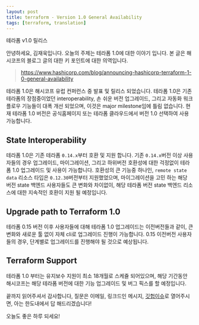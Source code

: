 ```yaml
---
layout: post
title: terraform - Version 1.0 General Availability
tags: [terraform, translation]
---
```


톄라폼 v1.0 릴리스

안녕하세요, 김재욱입니다. 오늘의 주제는 테라폼 1.0에 대한 이야기 입니다.
본 글은 해시코프의 블로그 글의 대한 키 포인트에 대한 의역입니다.

> https://www.hashicorp.com/blog/announcing-hashicorp-terraform-1-0-general-availability

테라폼 1.0은 해시코프 유럽 컨퍼런스 중 발표 및 릴리스 되었습니다. 테라폼 1.0은 기존 테라폼의 장점중이었던 interoperability, 손 쉬운 버전 업그레이드, 그리고 자동화 워크플로우 기능들이 대폭 개선 되었으며, 이것은 major milestone임에 틀림 없습니다. 현재 테라폼 1.0 버전은 공식홈페이지 또는 테라폼 클라우드에서 버전 1.0 선택하여 사용 가능합니다.

## State Interoperability
테라폼 1.0은 기존 테라폼 `0.14.x`부터 호환 및 지원 합니다. 기존 `0.14.x`버전 이상 사용자들의 경우 업그레이드, 마이그레이션, 그리고 하위버전 호환성에 대한 걱정없이 테라폼 1.0 업그레이드 및 사용이 가능합니다. 호환성의 큰 기능중 하나인, `remote state data` 리소스 타입은 `0.12.30`버전부터 지원했었으며, 마이그레이션을 고민 하는 해당 버전 state 백엔드 사용자들도 큰 변화와 차이없이, 해당 테라폼 버전 state 백엔드 리소스에 대한 지속적인 호환이 지원 될 예정입니다.

## Upgrade path to Terraform 1.0
테라폼 0.15 버전 이후 사용자들에 대해 테라폼 1.0 업그레이드는 이전버전들과 같이, 큰 변화와 새로운 툴 없이 자체 cli로 업그레이드 진행이 가능합니다. 0.15 이전버전 사용자들의 경우, 단계별로 업그레이드를 진행해야 될 것으로 예상됩니다.

## Terraform Support
테라폼 1.0 부터는 유지보수 지원이 최소 18개월로 스케쥴 되어있으며, 해당 기간동안 해시코프는 해당 테라폼 버전에 대한 기능 업그레이드 및 버그 픽스를 할 예정입니다.

끝까지 읽어주셔서 감사합니다, 질문은 이메일, 링크드인 메시지, [깃헙이슈](https://github.com/iamjaekim/iamjaekim.github.io/issues)로 열어주시면, 아는 한도내에서 답 해드리겠습니다!

오늘도 좋은 하루 되세요!
